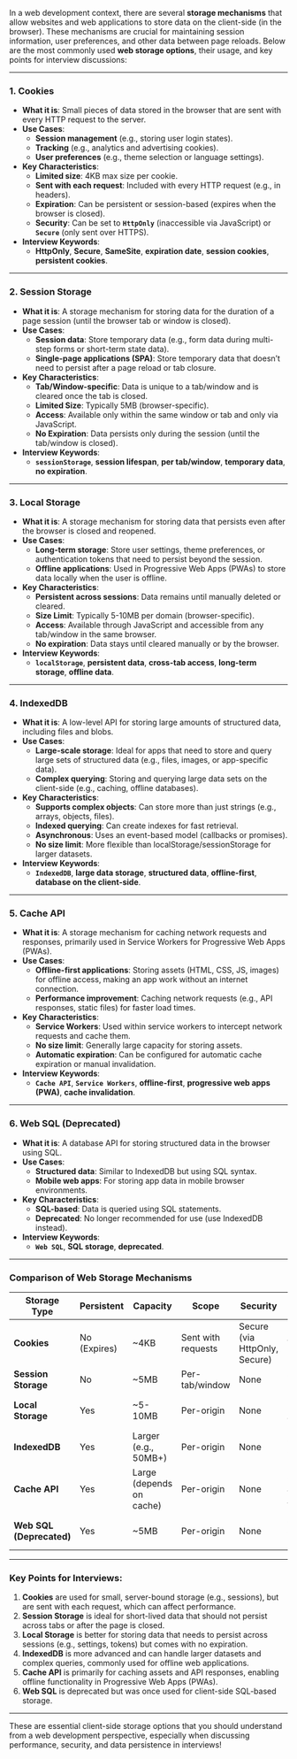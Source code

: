 

In a web development context, there are several **storage mechanisms** that allow websites and web applications to store data on the client-side (in the browser). These mechanisms are crucial for maintaining session information, user preferences, and other data between page reloads. Below are the most commonly used **web storage options**, their usage, and key points for interview discussions:

---

### 1. **Cookies**

- **What it is**: Small pieces of data stored in the browser that are sent with every HTTP request to the server.
- **Use Cases**:
    - **Session management** (e.g., storing user login states).
    - **Tracking** (e.g., analytics and advertising cookies).
    - **User preferences** (e.g., theme selection or language settings).
- **Key Characteristics**:
    - **Limited size**: 4KB max size per cookie.
    - **Sent with each request**: Included with every HTTP request (e.g., in headers).
    - **Expiration**: Can be persistent or session-based (expires when the browser is closed).
    - **Security**: Can be set to **`HttpOnly`** (inaccessible via JavaScript) or **`Secure`** (only sent over HTTPS).
- **Interview Keywords**:
    - **HttpOnly**, **Secure**, **SameSite**, **expiration date**, **session cookies**, **persistent cookies**.

---

### 2. **Session Storage**

- **What it is**: A storage mechanism for storing data for the duration of a page session (until the browser tab or window is closed).
- **Use Cases**:
    - **Session data**: Store temporary data (e.g., form data during multi-step forms or short-term state data).
    - **Single-page applications (SPA)**: Store temporary data that doesn’t need to persist after a page reload or tab closure.
- **Key Characteristics**:
    - **Tab/Window-specific**: Data is unique to a tab/window and is cleared once the tab is closed.
    - **Limited Size**: Typically 5MB (browser-specific).
    - **Access**: Available only within the same window or tab and only via JavaScript.
    - **No Expiration**: Data persists only during the session (until the tab/window is closed).
- **Interview Keywords**:
    - **`sessionStorage`**, **session lifespan**, **per tab/window**, **temporary data**, **no expiration**.

---

### 3. **Local Storage**

- **What it is**: A storage mechanism for storing data that persists even after the browser is closed and reopened.
- **Use Cases**:
    - **Long-term storage**: Store user settings, theme preferences, or authentication tokens that need to persist beyond the session.
    - **Offline applications**: Used in Progressive Web Apps (PWAs) to store data locally when the user is offline.
- **Key Characteristics**:
    - **Persistent across sessions**: Data remains until manually deleted or cleared.
    - **Size Limit**: Typically 5-10MB per domain (browser-specific).
    - **Access**: Available through JavaScript and accessible from any tab/window in the same browser.
    - **No expiration**: Data stays until cleared manually or by the browser.
- **Interview Keywords**:
    - **`localStorage`**, **persistent data**, **cross-tab access**, **long-term storage**, **offline data**.

---

### 4. **IndexedDB**

- **What it is**: A low-level API for storing large amounts of structured data, including files and blobs.
- **Use Cases**:
    - **Large-scale storage**: Ideal for apps that need to store and query large sets of structured data (e.g., files, images, or app-specific data).
    - **Complex querying**: Storing and querying large data sets on the client-side (e.g., caching, offline databases).
- **Key Characteristics**:
    - **Supports complex objects**: Can store more than just strings (e.g., arrays, objects, files).
    - **Indexed querying**: Can create indexes for fast retrieval.
    - **Asynchronous**: Uses an event-based model (callbacks or promises).
    - **No size limit**: More flexible than localStorage/sessionStorage for larger datasets.
- **Interview Keywords**:
    - **`IndexedDB`**, **large data storage**, **structured data**, **offline-first**, **database on the client-side**.

---

### 5. **Cache API**

- **What it is**: A storage mechanism for caching network requests and responses, primarily used in Service Workers for Progressive Web Apps (PWAs).
- **Use Cases**:
    - **Offline-first applications**: Storing assets (HTML, CSS, JS, images) for offline access, making an app work without an internet connection.
    - **Performance improvement**: Caching network requests (e.g., API responses, static files) for faster load times.
- **Key Characteristics**:
    - **Service Workers**: Used within service workers to intercept network requests and cache them.
    - **No size limit**: Generally large capacity for storing assets.
    - **Automatic expiration**: Can be configured for automatic cache expiration or manual invalidation.
- **Interview Keywords**:
    - **`Cache API`**, **`Service Workers`**, **offline-first**, **progressive web apps (PWA)**, **cache invalidation**.

---

### 6. **Web SQL (Deprecated)**

- **What it is**: A database API for storing structured data in the browser using SQL.
- **Use Cases**:
    - **Structured data**: Similar to IndexedDB but using SQL syntax.
    - **Mobile web apps**: For storing app data in mobile browser environments.
- **Key Characteristics**:
    - **SQL-based**: Data is queried using SQL statements.
    - **Deprecated**: No longer recommended for use (use IndexedDB instead).
- **Interview Keywords**:
    - **`Web SQL`**, **SQL storage**, **deprecated**.

---

### **Comparison of Web Storage Mechanisms**

|**Storage Type**|**Persistent**|**Capacity**|**Scope**|**Security**|**Use Case**|
|---|---|---|---|---|---|
|**Cookies**|No (Expires)|~4KB|Sent with requests|Secure (via HttpOnly, Secure)|Authentication, User Tracking|
|**Session Storage**|No|~5MB|Per-tab/window|None|Session Data, Form Data|
|**Local Storage**|Yes|~5-10MB|Per-origin|None|User Preferences, Tokens|
|**IndexedDB**|Yes|Larger (e.g., 50MB+)|Per-origin|None|Complex Data, Offline Apps|
|**Cache API**|Yes|Large (depends on cache)|Per-origin|None|Offline-first apps, Static Assets|
|**Web SQL (Deprecated)**|Yes|~5MB|Per-origin|None|Structured SQL Data (legacy use)|

---

### Key Points for Interviews:

1. **Cookies** are used for small, server-bound storage (e.g., sessions), but are sent with each request, which can affect performance.
2. **Session Storage** is ideal for short-lived data that should not persist across tabs or after the page is closed.
3. **Local Storage** is better for storing data that needs to persist across sessions (e.g., settings, tokens) but comes with no expiration.
4. **IndexedDB** is more advanced and can handle larger datasets and complex queries, commonly used for offline web applications.
5. **Cache API** is primarily for caching assets and API responses, enabling offline functionality in Progressive Web Apps (PWAs).
6. **Web SQL** is deprecated but was once used for client-side SQL-based storage.

---

These are essential client-side storage options that you should understand from a web development perspective, especially when discussing performance, security, and data persistence in interviews!


